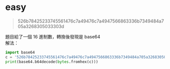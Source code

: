 # easy
> 526b78425233745561476c7a49476c7a4947566863336b7349484a705a3268305033303d

題目給了一個 16 進制數，轉換後發現是 base64  
解法：
```Python
import base64
c = '526b78425233745561476c7a49476c7a4947566863336b7349484a705a3268305033303d'
print(base64.b64decode(bytes.fromhex(c)))
```
